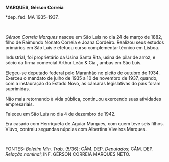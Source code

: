 **MARQUES, Gérson Correia**

\*dep. fed. MA 1935-1937.

 

*Gérson Correia Marques* nasceu em São Luís no dia 24 de março de 1882,
filho de Raimundo Nonato Correia e Joana Cordeiro. Realizou seus estudos
primários em São Luís e efetuou curso complementar técnico em Lisboa.

Industrial, foi proprietário da Usina Santa Rita, usina de pilar de
arroz, e sócio da firma comercial Arthur Leão & Cia., ambas em São Luís.

Elegeu-se deputado federal pelo Maranhão no pleito de outubro de 1934.
Exerceu o mandato de julho de 1935 a 10 de novembro de 1937, quando, com
a instauração do Estado Novo, as câmaras legislativas do país foram
suprimidas.

Não mais retornando à vida pública, continuou exercendo suas atividades
empresariais.

Faleceu em São Luís no dia 4 de dezembro de 1942.

Era casado com Henriqueta de Aguiar Marques, com quem teve seis filhos.
Viúvo, contraiu segundas núpcias com Albertina Viveiros Marques.

 

FONTES: *Boletim Min. Trab*. (5/36); CÂM. DEP. *Deputados*; CÂM. DEP.
*Relação nominal*; INF. GÉRSON CORREIA MARQUES NETO.

 
